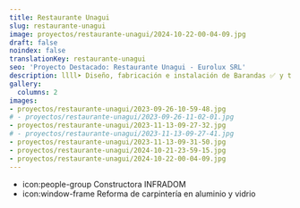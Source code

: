 ```yaml
---
title: Restaurante Unagui
slug: restaurante-unagui
image: proyectos/restaurante-unagui/2024-10-22-00-04-09.jpg
draft: false
noindex: false
translationKey: restaurante-unagui
seo: 'Proyecto Destacado: Restaurante Unagui - Eurolux SRL'
description: llll➤ Diseño, fabricación e instalación de Barandas ✅ y todo tipo de envolvente y fachada ligera para su proyecto.
gallery:
  columns: 2
images:
- proyectos/restaurante-unagui/2023-09-26-10-59-48.jpg
# - proyectos/restaurante-unagui/2023-09-26-11-02-01.jpg
- proyectos/restaurante-unagui/2023-11-13-09-27-32.jpg
# - proyectos/restaurante-unagui/2023-11-13-09-27-41.jpg
- proyectos/restaurante-unagui/2023-11-13-09-31-50.jpg
- proyectos/restaurante-unagui/2024-10-21-23-59-15.jpg
- proyectos/restaurante-unagui/2024-10-22-00-04-09.jpg
---
```

- icon:people-group Constructora INFRADOM
- icon:window-frame Reforma de carpintería en aluminio y vidrio